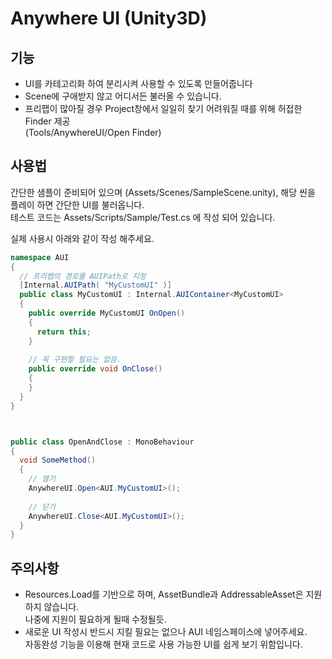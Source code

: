 # Anywhere UI (Unity3D)
## 기능
* UI를 카테고리화 하여 분리시켜 사용할 수 있도록 만들어줍니다
* Scene에 구애받지 않고 어디서든 불러올 수 있습니다.
* 프리팹이 많아질 경우 Project창에서 일일히 찾기 어려워질 때를 위해 허접한 Finder 제공  
(Tools/AnywhereUI/Open Finder)

## 사용법
간단한 샘플이 준비되어 있으며 (Assets/Scenes/SampleScene.unity), 해당 씬을 플레이 하면 간단한 UI를 불러옵니다.  
테스트 코드는 Assets/Scripts/Sample/Test.cs 에 작성 되어 있습니다.  

실제 사용시 아래와 같이 작성 해주세요.  
```C#
namespace AUI
{
  // 프리팹의 경로를 AUIPath로 지정
  [Internal.AUIPath( "MyCustomUI" )]
  public class MyCustomUI : Internal.AUIContainer<MyCustomUI>
  {
    public override MyCustomUI OnOpen()
    {
      return this;
    }
    
    // 꼭 구현할 필요는 없음.
    public override void OnClose()
    {
    }
  }
}



public class OpenAndClose : MonoBehaviour
{
  void SomeMethod()
  {
    // 열기
    AnywhereUI.Open<AUI.MyCustomUI>();
    
    // 닫기
    AnywhereUI.Close<AUI.MyCustomUI>();
  }
}
```

## 주의사항
* Resources.Load를 기반으로 하며, AssetBundle과 AddressableAsset은 지원하지 않습니다.  
  나중에 지원이 필요하게 될때 수정될듯.
* 새로운 UI 작성시 반드시 지킬 필요는 없으나 AUI 네임스페이스에 넣어주세요.  
자동완성 기능을 이용해 현재 코드로 사용 가능한 UI를 쉽게 보기 위함입니다.
